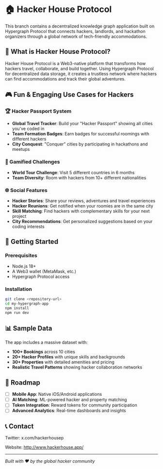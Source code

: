 # 🏠 Hacker House Protocol

This branch contains a decentralized knowledge graph application built on Hypergraph Protocol that connects hackers, landlords, and hackathon organizers through a global network of tech-friendly accommodations.

## 🌟 What is Hacker House Protocol?

Hacker House Protocol is a Web3-native platform that transforms how hackers travel, collaborate, and build together. Using Hypergraph Protocol for decentralized data storage, it creates a trustless network where hackers can find accommodations and track their global adventures.


## 🎮 Fun & Engaging Use Cases for Hackers

### 🏆 Hacker Passport System
- **Global Travel Tracker**: Build your "Hacker Passport" showing all cities you've coded in
- **Team Formation Badges**: Earn badges for successful roomings with different hackers
- **City Conquest**: "Conquer" cities by participating in hackathons and meetups

### 🎯 Gamified Challenges
- **World Tour Challenge**: Visit 5 different countries in 6 months
- **Team Diversity**: Room with hackers from 10+ different nationalities

### 🌐 Social Features
- **Hacker Stories**: Share your reviews, adventures and travel experiences
- **Hacker Reunions**: Get notified when your roomies are in the same city
- **Skill Matching**: Find hackers with complementary skills for your next project
- **City Recommendations**: Get personalized suggestions based on your coding interests

## 🚀 Getting Started

### Prerequisites
- Node.js 18+
- A Web3 wallet (MetaMask, etc.)
- Hypergraph Protocol access

### Installation
```bash
git clone <repository-url>
cd my-hypergraph-app
npm install
npm run dev
```

## 📊 Sample Data

The app includes a massive dataset with:
- **100+ Bookings** across 10 cities
- **20+ Hacker Profiles** with unique skills and backgrounds
- **30+ Properties** with detailed amenities and pricing
- **Realistic Travel Patterns** showing hacker collaboration networks


## 🌟 Roadmap

- [ ] **Mobile App**: Native iOS/Android applications
- [ ] **AI Matching**: ML-powered hacker and property matching
- [ ] **Token Integration**: Reward tokens for community participation
- [ ] **Advanced Analytics**: Real-time dashboards and insights

## 📞 Contact
Twitter: x.com/hackerhousep

Website:
http://www.hackerhouse.app/

---

*Built with ❤️ by the global hacker community*
